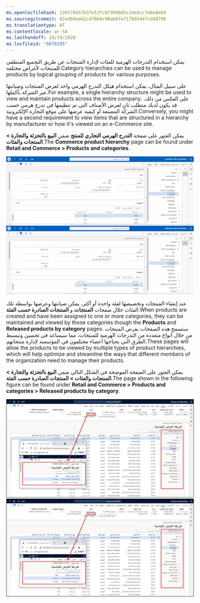 ```yaml
---
ms.openlocfilehash: 130170457b37e53fc8f999845c2de4cc7e6e8e69
ms.sourcegitcommit: 82ed9ded42c47064c90ab6fe717893447cd48796
ms.translationtype: HT
ms.contentlocale: ar-SA
ms.lasthandoff: 10/19/2020
ms.locfileid: "6070195"
---
```

<span data-ttu-id="afbcb-101">يمكن استخدام التدرجات الهرمية للفئات لإدارة المنتجات عن طريق التجميع المنطقي للمنتجات لأغراض مختلفة.</span><span class="sxs-lookup"><span data-stu-id="afbcb-101">Category hierarchies can be used to manage products by logical grouping of products for various purposes.</span></span> 

<span data-ttu-id="afbcb-102">على سبيل المثال، يمكن استخدام هيكل التدرج الهرمي واحد لعرض المنتجات وصيانتها عبر الشركة بأكملها.</span><span class="sxs-lookup"><span data-stu-id="afbcb-102">For example, a single hierarchy structure might be used to view and maintain products across the entire company.</span></span> <span data-ttu-id="afbcb-103">على العكس من ذلك، قد يكون لديك متطلب ثانٍ لعرض الأصناف التي تم تنظيمها في تدرج هرمي حسب الشركة المصنعة أو كيفية عرضها على موقع التجارة الإلكترونية.</span><span class="sxs-lookup"><span data-stu-id="afbcb-103">Conversely, you might have a second requirement to view items that are structured in a hierarchy by manufacturer or how it's viewed on an e-Commerce site.</span></span> 

<span data-ttu-id="afbcb-104">يمكن العثور على صفحة **التدرج الهرمي التجاري للمنتج** ضمن **البيع بالتجزئة والتجارة > المنتجات والفئات**.</span><span class="sxs-lookup"><span data-stu-id="afbcb-104">The **Commerce product hierarchy** page can be found under **Retail and Commerce > Products and categories**.</span></span>

<span data-ttu-id="afbcb-105">[ ![لقطة شاشة لصفحة التدرج الهرمي للمنتج التجاري](../media/commerce-product-hierarchy-ss.jpg) ](../media/commerce-product-hierarchy-ss.jpg#lightbox)</span><span class="sxs-lookup"><span data-stu-id="afbcb-105">[ ![Screenshot of the Commerce product hierarchy page](../media/commerce-product-hierarchy-ss.jpg) ](../media/commerce-product-hierarchy-ss.jpg#lightbox)</span></span>

<span data-ttu-id="afbcb-106">عند إنشاء المنتجات وتخصيصها لفئة واحدة أو أكثر، يمكن صيانتها وعرضها بواسطة تلك الفئات خلال صفحات **المنتجات** و **المنتجات الصادرة حسب الفئة**.</span><span class="sxs-lookup"><span data-stu-id="afbcb-106">When products are created and have been assigned to one or more categories, they can be maintained and viewed by those categories though the **Products** and **Released products by category** pages.</span></span> <span data-ttu-id="afbcb-107">ستسمح هذه الصفحات بعرض المنتجات من خلال أنواع متعددة من التدرجات الهرمية للمنتجات، مما سيساعد في تحسين وتبسيط الطرق التي يحتاجها أعضاء مختلفون في المؤسسة لإدارة منتجاتهم.</span><span class="sxs-lookup"><span data-stu-id="afbcb-107">These pages will allow the products to be viewed by multiple types of product hierarchies, which will help optimize and streamline the ways that different members of the organization need to manage their products.</span></span> 

<span data-ttu-id="afbcb-108">يمكن العثور على الصفحة الموضحة في الشكل التالي ضمن **البيع بالتجزئة والتجارة > المنتجات والفئات > المنتجات الصادرة حسب الفئة**.</span><span class="sxs-lookup"><span data-stu-id="afbcb-108">The page shown in the following figure can be found under **Retail and Commerce > Products and categories > Released products by category**.</span></span>

<span data-ttu-id="afbcb-109">[ ![لقطة شاشة لزر فئات المنتجات](../media/product-categories-button-ssm.jpg) ](../media/product-categories-button-ssm.jpg#lightbox)</span><span class="sxs-lookup"><span data-stu-id="afbcb-109">[ ![Screenshot of the Product categories button](../media/product-categories-button-ssm.jpg) ](../media/product-categories-button-ssm.jpg#lightbox)</span></span>
